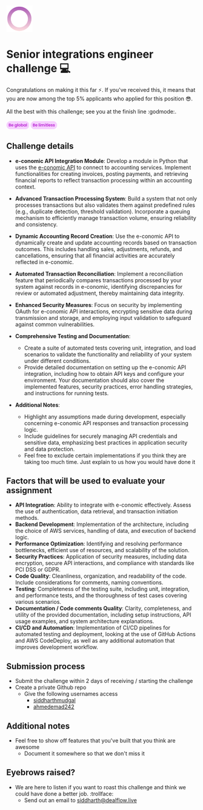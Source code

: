 
<img src="https://github.com/Dealflow-ApS/senior-front-end-engineer-challenge/blob/8d8b14e495eadacdd9e21c6a0da8038f757b9854/logo.gif" alt="logo" width="70"/>

# Senior integrations engineer challenge 💻

Congratulations on making it this far :zap:. If you've received this, it means that you are now among the top 5% applicants who applied for this position 😎. 
<br /><br />All the best with this challenge; see you at the finish line :godmode:. <br /><br />
<img src="https://github.com/Dealflow-ApS/senior-front-end-engineer-challenge/blob/3b398947f88de3aa38fd13f5136f605391dc3c44/global.png" alt="logo" width="60"/>
<img src="https://github.com/Dealflow-ApS/senior-front-end-engineer-challenge/blob/3b398947f88de3aa38fd13f5136f605391dc3c44/limitless.png" alt="logo" width="70"/>

## Challenge details

-   **e-conomic API Integration Module**: Develop a module in Python that uses the [e-conomic API](https://www.e-conomic.com/) to connect to accounting services. Implement functionalities for creating invoices, posting payments, and retrieving financial reports to reflect transaction processing within an accounting context.
    
-   **Advanced Transaction Processing System**: Build a system that not only processes transactions but also validates them against predefined rules (e.g., duplicate detection, threshold validation). Incorporate a queuing mechanism to efficiently manage transaction volume, ensuring reliability and consistency.
    
-   **Dynamic Accounting Record Creation**: Use the e-conomic API to dynamically create and update accounting records based on transaction outcomes. This includes handling sales, adjustments, refunds, and cancellations, ensuring that all financial activities are accurately reflected in e-conomic.
    
-   **Automated Transaction Reconciliation**: Implement a reconciliation feature that periodically compares transactions processed by your system against records in e-conomic, identifying discrepancies for review or automated adjustment, thereby maintaining data integrity.
    
-   **Enhanced Security Measures**: Focus on security by implementing OAuth for e-conomic API interactions, encrypting sensitive data during transmission and storage, and employing input validation to safeguard against common vulnerabilities.
    
-   **Comprehensive Testing and Documentation**:
    
    -   Create a suite of automated tests covering unit, integration, and load scenarios to validate the functionality and reliability of your system under different conditions.
    -   Provide detailed documentation on setting up the e-conomic API integration, including how to obtain API keys and configure your environment. Your documentation should also cover the implemented features, security practices, error handling strategies, and instructions for running tests.
-   **Additional Notes**:
    -   Highlight any assumptions made during development, especially concerning e-conomic API responses and transaction processing logic.
    -   Include guidelines for securely managing API credentials and sensitive data, emphasizing best practices in application security and data protection.
    - Feel free to exclude certain implementations if you think they are taking too much time. Just explain to us how you would have done it

## Factors that will be used to evaluate your assignment

-   **API Integration**: Ability to integrate with e-conomic effectively. Assess the use of authentication, data retrieval, and transaction initiation methods.
-   **Backend Development**: Implementation of the architecture, including the choice of AWS services, handling of data, and execution of backend logic.
-   **Performance Optimization**: Identifying and resolving performance bottlenecks, efficient use of resources, and scalability of the solution.
-   **Security Practices**: Application of security measures, including data encryption, secure API interactions, and compliance with standards like PCI DSS or GDPR.
-   **Code Quality**: Cleanliness, organization, and readability of the code. Include considerations for comments, naming conventions.
-   **Testing**: Completeness of the testing suite, including unit, integration, and performance tests, and the thoroughness of test cases covering various scenarios.
-   **Documentation / Code comments Quality**: Clarity, completeness, and utility of the provided documentation, including setup instructions, API usage examples, and system architecture explanations.
-   **CI/CD and Automation**: Implementation of CI/CD pipelines for automated testing and deployment, looking at the use of GitHub Actions and AWS CodeDeploy, as well as any additional automation that improves development workflow.


## Submission process
- Submit the challenge within 2 days of receiving / starting the challenge
- Create a private Github repo
	- Give the following usernames access
		- [siddharthmudgal](https://github.com/siddharthmudgal)
		- [ahmedemad242](https://github.com/ahmedemad242)


## Additional notes
- Feel free to show off features that you've built that you think are awesome
  - Document it somewhere so that we don't miss it

## Eyebrows raised?
- We are here to listen if you want to roast this challenge and think we could have done a better job. :trollface:
  - Send out an email to siddharth@dealflow.live
